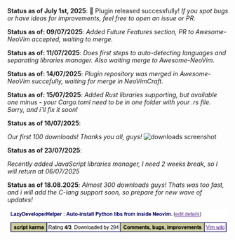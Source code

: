 <b>Status as of July 1st, 2025</b>:
🎉 Plugin released successfully!
*If you spot bugs or have ideas for improvements, feel free to open an issue or PR.*

<b>Status as of: 09/07/2025</b>:
*Added Future Features section, PR to Awesome-NeoVim accepted, waiting to merge.*


<b>Status as of: 11/07/2025</b>:
*Does first steps to auto-detecting languages and separating libraries manager. Also waiting merge to Awesome-NeoVim.*

<b>Status as of: 14/07/2025</b>:
*Plugin repository was merged in Awesome-NeoVim succefully, waiting for merge in NeoVimCraft.*

<b>Status as of: 15/07/2025</b>:
*Added Rust libraries supporting, but available one minus - your Cargo.toml need to be in one folder with your .rs file. Sorry, and i`ll fix it soon!*

<b>Status as of 16/07/2025</b>:

*Our first 100 downloads! Thanks you all, guys!*
![downloads screenshot](images/downloads.png)

<b>Status as of 23/07/2025</b>:

*Recently added JavaScript libraries manager, I need 2 weeks break, so I will return at 06/07/2025*

<b>Status as of 18.08.2025</b>:
*Almost 300 downloads guys! Thats was too fast, and i will add the C-lang support soon, so prepare for new wave of updates!*

![downloading stats](images/295_downloading.png)
